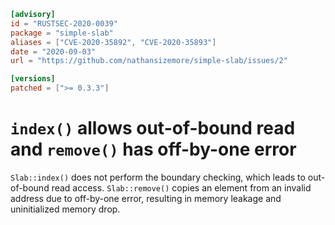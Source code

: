 ```toml
[advisory]
id = "RUSTSEC-2020-0039"
package = "simple-slab"
aliases = ["CVE-2020-35892", "CVE-2020-35893"]
date = "2020-09-03"
url = "https://github.com/nathansizemore/simple-slab/issues/2"

[versions]
patched = [">= 0.3.3"]
```

# `index()` allows out-of-bound read and `remove()` has off-by-one error

`Slab::index()` does not perform the boundary checking, which leads to out-of-bound read access. `Slab::remove()` copies an element from an invalid address due to off-by-one error, resulting in memory leakage and uninitialized memory drop.
